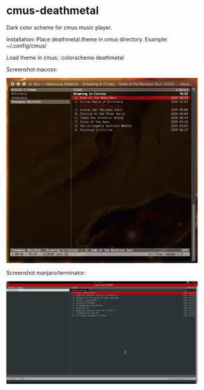 # cmus-deathmetal
Dark color scheme for cmus music player.

Installation:
Place deathmetal.theme in cmus directory.
Example:
~/.config/cmus/

Load theme in cmus:
:colorscheme deathmetal

Screenshot macosx:

![alt text](cmus-deathmetal.png "screenshot")

Screenshot manjaro/terminator:

![alt text](cmus-deathmetal2.png "screenshot")
